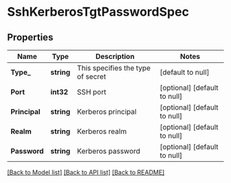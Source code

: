 # SshKerberosTgtPasswordSpec

## Properties
Name | Type | Description | Notes
------------ | ------------- | ------------- | -------------
**Type_** | **string** | This specifies the type of secret | [default to null]
**Port** | **int32** | SSH port | [optional] [default to null]
**Principal** | **string** | Kerberos principal | [optional] [default to null]
**Realm** | **string** | Kerberos realm | [optional] [default to null]
**Password** | **string** | Kerberos password | [optional] [default to null]

[[Back to Model list]](../README.md#documentation-for-models) [[Back to API list]](../README.md#documentation-for-api-endpoints) [[Back to README]](../README.md)

